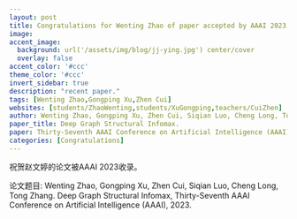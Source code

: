 ```yaml
---
layout: post
title: Congratulations for Wenting Zhao of paper accepted by AAAI 2023!
image:
accent_image:
  background: url('/assets/img/blog/jj-ying.jpg') center/cover
  overlay: false
accent_color: '#ccc'
theme_color: '#ccc'
invert_sidebar: true
description: "recent paper."
tags: [Wenting Zhao,Gongping Xu,Zhen Cui]
websites: [students/ZhaoWenting,students/XuGongping,teachers/CuiZhen]
author: Wenting Zhao, Gongping Xu, Zhen Cui, Siqian Luo, Cheng Long, Tong Zhang.
paper_title: Deep Graph Structural Infomax.
paper: Thirty-Seventh AAAI Conference on Artificial Intelligence (AAAI), 2023.
categories: [Congratulations]
---
```


祝贺赵文婷的论文被AAAI 2023收录。

论文题目: Wenting Zhao, Gongping Xu, Zhen Cui, Siqian Luo, Cheng Long, Tong Zhang. Deep Graph Structural Infomax, Thirty-Seventh AAAI Conference on Artificial Intelligence (AAAI), 2023.
